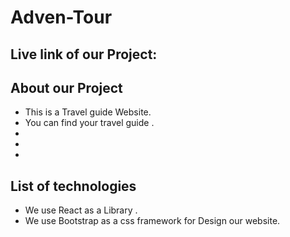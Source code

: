 # Adven-Tour

## Live link of our Project: 

## About our Project

* This is a Travel guide Website.
* You can find your travel guide .
* 
* 
* 

## List of technologies
* We use React as a Library .
* We use Bootstrap as a css framework for Design our website.